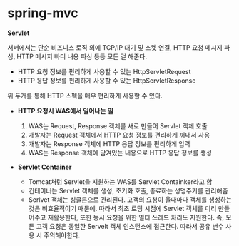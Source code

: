 # spring-mvc

**Servlet**

서버에서는 단순 비즈니스 로직 외에 TCP/IP 대기 및 소켓 연결, HTTP 요청 메시지 파싱, HTTP 메시지 바디 내용 파싱 등등 모든 걸 해준다.

- HTTP 요청 정보를 편리하게 사용할 수 있는 HttpServletRequest
- HTTP 응답 정보를 편리하게 사용할 수 있는 HttpServletResponse

위 두개를 통해 HTTP 스펙을 매우 편리하게 사용할 수 있다. 

- **HTTP 요청시 WAS에서 일어나는 일**
    1. WAS는 Request, Response 객체를 새로 만들어 Servlet 객체 호출
    2. 개발자는 Request 객체에서 HTTP 요청 정보를 편리하게 꺼내서 사용
    3. 개발자는 Response 객체에 HTTP 응답 정보를 편리하게 입력
    4. WAS는 Response 객체에 담겨있는 내용으로 HTTP 응답 정보를 생성

- **Servlet Container**
    - Tomcat처럼 Servlet을 지원하는 WAS를 Servlet Containker라고 함
    - 컨테이너는 Servlet 객체를  생성, 초기화 호출, 종료하는 생명주기를 관리해줌
    - Serlvet 객체는 싱글톤으로 관리된다. 고객의 요청이 올때마다 객체를 생성하는 것은 비효율적이기 때문에. 따라서 
  최초 로딩 시점에 Servlet 객체를 미리 만들어주고 재활용한다, 또한 동시 요청을 위한 멀티 쓰레드 처리도 지원한다. 
  즉, 모든 고객 요청은 동일한 Servelt 객체 인스턴스에 접근한다. 따라서 공유 변수 사용 시 주의해야한다.
